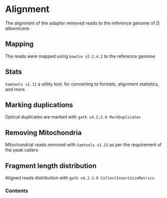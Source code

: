 # Alignment

The alignment of the adaptor removed reads to the reference genome of *D. albomicans*

## Mapping
The reads were mapped using `bowtie v2-2.4.2` to the reference genome

## Stats
`Samtools v1.11` a utility tool, for converting to formats, alignment statistics, and more

## Marking duplications
Optical duplicates are marked with `gatk v4.2.2.0 MarkDuplicates`

## Removing Mitochondria
Mitochondrial reads removed with `Samtools v1.13` as per the requirement of the peak callers

## Fragment length distribution
Aligned reads distribution with `gatk v4.2.2.0 CollectInsertSizeMetrics`

### Contents

